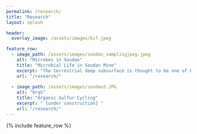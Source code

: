 ```yaml
---
permalink: /research/
title: "Research"
layout: splash

header:
  overlay_image: /assets/images/bif.jpeg

feature_row:
  - image_path: /assets/images/soudan_samplingjpeg.jpeg
    alt: "Microbes in Soudan"
    title: "Microbial Life in Soudan Mine"
    excerpt: "The terrestrial deep subsurface is thought to be one of Earth's largest ecosystems, holding an estimated 15% of global biomass. While these types of environments can be hard to access, Soudan Mine Underground State Park, MN offers a unique opportunity to travel 715 m below the  surface and study microorganisms living in a 2.7 billion year old banded iron formation. Using metagenomic sequencing and bioinformatics, we characterize the taxonomic and metabolic diversity at this site to elucidate community dynamics and understand the role these microbes play in regulating globally important Earth system processes. Pairing these techniques with the geochemistry of the system improves our understanding of how the deep biosphere and geochemical properties of the subsurface are complexly intertwined."
    url: "/research/"
    
  - image_path: /assets/images/soudan2.JPG
    alt: "OrgS"
    title: "Organic Sulfur Cycling"
    excerpt: " [under construction] " 
    url: "/research/"
---
```



{% include feature_row %}

